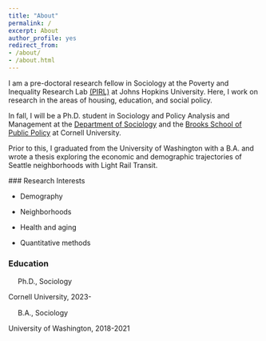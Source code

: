 ```yaml
---
title: "About"
permalink: /
excerpt: About
author_profile: yes
redirect_from:
- /about/
- /about.html
---
```


I am a pre-doctoral research fellow in Sociology at the Poverty and Inequality Research Lab [(PIRL)](https://otheramerica.org/article/pirl-launches-predoctoral-research-fellowship) at Johns Hopkins University. Here, I work on research in the areas of housing, education, and social policy. 

In fall, I will be a Ph.D. student in Sociology and Policy Analysis and Management at the [Department of Sociology](https://sociology.cornell.edu/) and the [Brooks School of Public Policy](https://publicpolicy.cornell.edu/) at Cornell University. 

Prior to this, I graduated from the University of Washington with a B.A. and wrote a thesis exploring the economic and demographic trajectories of Seattle neighborhoods with Light Rail Transit.


<div class="row">
  <div class="col-md-5" markdown="1">
### Research Interests

* Demography 
* Neighborhoods
* Health and aging
* Quantitative methods
  </div>
  
  <div class="col-md-6" markdown="1">
### Education

<img src="https://raw.githubusercontent.com/FortAwesome/Font-Awesome/6.x/svgs/solid/graduation-cap.svg" width="15" height="15"> Ph.D., Sociology

Cornell University, 2023-

<img src="https://raw.githubusercontent.com/FortAwesome/Font-Awesome/6.x/svgs/solid/graduation-cap.svg" width="15" height="15"> B.A., Sociology

University of Washington, 2018-2021

  </div>
</div>


